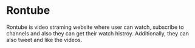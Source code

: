 # Rontube
Rontube is video straming website where user can watch, subscribe to channels and also they can get their watch histroy. Additionally, they can also tweet and like the videos.
